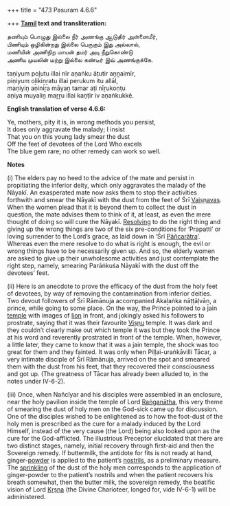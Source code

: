 +++
title = "473 Pasuram 4.6.6"

+++
**[Tamil](/definition/tamil#history "show Tamil definitions") text and transliteration:**

தணியும் பொழுது இல்லை நீர் அணங்கு ஆடுதிர் அன்னைமீர்,  
பிணியும் ஒழிகின்றது இல்லை பெருகும் இது அல்லால்,  
மணியின் அணிநிற மாயன் தமர் அடி நீறுகொண்டு  
அணிய முயலின் மற்று இல்லை கண்டீர் இவ் அணங்குக்கே.

taṇiyum poḻutu illai nīr aṇaṅku āṭutir aṉṉaimīr,  
piṇiyum oḻikiṉṟatu illai perukum itu allāl,  
maṇiyiṉ aṇiniṟa māyaṉ tamar aṭi nīṟukoṇṭu  
aṇiya muyaliṉ maṟṟu illai kaṇṭīr iv aṇaṅkukkē.

**English translation of verse 4.6.6:**

Ye, mothers, pity it is, in wrong methods you persist,  
It does only aggravate the malady; I insist  
That you on this young lady smear the dust  
Off the feet of devotees of the Lord Who excels  
The blue gem rare; no other remedy can work so well.

**Notes**

\(i\) The elders pay no heed to the advice of the mate and persist in propitiating the inferior deity, which only aggravates the malady of the Nāyakī. An exasperated mate now asks them to stop their activities forthwith and smear the Nāyakī with the dust from the feet of Śrī [Vaiṣṇavas](/definition/vaishnava#vaishnavism "show Vaiṣṇavas definitions"). When the women plead that it is beyond them to collect the dust in question, the mate advises them to think of it, at least, as even the mere thought of doing so will cure the Nāyakī. [Resolving](/definition/resolving#history "show Resolving definitions") to do the right thing and giving up the wrong things are two of the six pre-conditions for ‘Prapatti’ or loving surrender to the Lord’s grace, as laid down in ‘Śrī [Pāñcarātra](/definition/pancaratra#vaishnavism "show Pāñcarātra definitions")’. Whereas even the mere resolve to do what is right is enough, the evil or wrong things have to be necessarily given up. And so, the elderly women are asked to give up their unwholesome activities and just contemplate the right step, namely, smearing Parāṅkuśa Nāyakī with the dust off the devotees’ feet.

\(ii\) Here is an anecdote to prove the efficacy of the dust from the holy feet of devotees, by way of removing the contamination from inferior deities. Two devout followers of Śrī Rāmānuja accompanied Akaḻaṅka nāṭṭāḷvāṉ, a prince, while going to some place. On the way, the Prince pointed to a jain [temple](/definition/temple#history "show temple definitions") with images of [lion](/definition/lion#history "show lion definitions") in front, and jokingly asked his followers to prostrate, saying that it was their favourite [Viṣṇu](/definition/vishnu#vaishnavism "show Viṣṇu definitions") temple. It was dark and they couldn’t clearly make out which temple it was but they took the Prince at his word and reverently prostrated in front of the temple. When, however, a little later, they came to know that it was a jain temple, the shock was too great for them and they fainted. It was only when Piḷḷai-uraṅkāvilli Tācar, a very intimate disciple of Śrī Rāmānuja, arrived on the spot and smeared them with the dust from his feet, that they recovered their consciousness and got up. (The greatness of Tācar has already been alluded to, in the notes under IV-6-2).

\(iii\) Once, when Nañcīyar and his disciples were assembled in an enclosure, near the holy pavilion inside the temple of Lord [Raṅganātha](/definition/ranganatha#vaishnavism "show Raṅganātha definitions"), this very theme of smearing the dust of holy men on the God-sick came up for discussion. One of the disciples wished to be enlightened as to how the foot-dust of the holy men is prescribed as the cure for a malady induced by the Lord Himself, instead of the very cause (the Lord) being also looked upon as the cure for the God-afflicted. The illustrious Preceptor elucidated that there are two distinct stages, namely, initial recovery through first-aid and then the Sovereign remedy. If buttermilk, the antidote for fits is not ready at hand, ginger-[powder](/definition/powder#history "show powder definitions") is applied to the patient’s [nostrils](/definition/nostril#history "show nostrils definitions"), as a preliminary measure. The [sprinkling](/definition/sprinkling#history "show sprinkling definitions") of the dust of the holy men corresponds to the application of ginger-powder to the patient’s nostrils and when the patient recovers his breath somewhat, then the butter milk, the sovereign remedy, the beatific vision of Lord [Kṛṣṇa](/definition/krishna#vaishnavism "show Kṛṣṇa definitions") (the Divine Charioteer, longed for, vide IV-6-1) will be administered.


